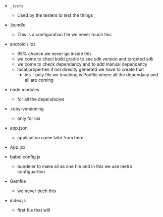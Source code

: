- `_tests`
  - Used by the testers to test the things
- .bundle
  - This is a configuration file we never touch this
- android / ios

  - 95% chance we never go inside this
  - we come to checl build.gradle to see sdk version and targeted sdk
  - we come to check dependancy and to add manual dependancy
  - local.properties if not direclty generatd we have to create that
    - ios - only file we touching is Podfile where all the dependacy and all are coming

- node modules

  - for all the dependacies

- .ruby-versioning
  - only for ios
- app.json
  - applicaiton name take from here
- App.jsx
- babel.config.js
  - bundeler to make all as one file and in this we use metro configuartion
- Gemfile
  - we never tiuch this
- index.js
  - first file that will
